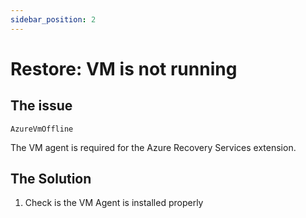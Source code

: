 ```yaml
---
sidebar_position: 2
---
```


# Restore: VM is not running

## The issue

`AzureVmOffline`

The VM agent is required for the Azure Recovery Services extension.

## The Solution

1. Check is the VM Agent is installed properly